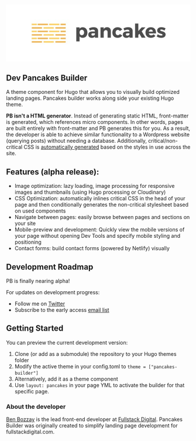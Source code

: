 ![Pancakes Builder](./static/images/pb_logo_banner.jpg "Pancakes Builder")

## Dev Pancakes Builder
A theme component for Hugo that allows you to visually build optimized landing pages. Pancakes builder works along side your existing Hugo theme.

**PB isn't a HTML generator**. Instead of generating static HTML, front-matter is generated, which references micro components. In other words, pages are built entirely with front-matter and PB generates this for you. As a result, the developer is able to achieve similar functionality to a Wordpress website (querying posts) without needing a database. Additionally, critical/non-critical CSS is [automatically generated](https://blog.fullstackdigital.com/how-to-automatically-generate-and-inline-critical-css-with-hugo-pipes-48c52c2d8f82) based on the styles in use across the site.

## Features (alpha release):
* Image optimization: lazy loading, image processing for responsive images and thumbnails (using Hugo processing or Cloudinary)
* CSS Optimization: automatically inlines critical CSS in the head of your page and then conditionally generates the non-critical stylesheet based on used components
* Navigate between pages: easily browse between pages and sections on your site
* Mobile-preview and development: Quickly view the mobile versions of your page without opening Dev Tools and specify mobile styling and positioning
* Contact forms: build contact forms (powered by Netlify) visually

## Development Roadmap
PB is finally nearing alpha!

For updates on development progress:

* Follow me on [Twitter](https://twitter.com/BenBozzay)
* Subscribe to the early access [email list](https://upscri.be/15ee91/)


## Getting Started
You can preview the current development version:

1. Clone (or add as a submodule) the repository to your Hugo themes folder
2. Modify the active theme in your config.toml to `theme = ["pancakes-builder"]`
3. Alternatively, add it as a theme component 
4. Use `layout: pancakes` in your page YML to activate the builder for that specific page.

### About the developer
[Ben Bozzay](https://bbozzay.com) is the lead front-end developer at [Fullstack Digital](https://fullstackdigital.com). Pancakes Builder was originally created to simplify landing page development for fullstackdigital.com.